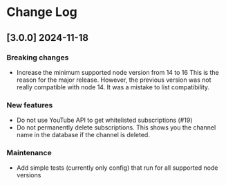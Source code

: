 # Change Log

## [3.0.0] 2024-11-18

### Breaking changes
- Increase the minimum supported node version from 14 to 16
  This is the reason for the major release. However, the previous version was not
  really compatible with node 14. It was a mistake to list compatibility.

### New features
- Do not use YouTube API to get whitelisted subscriptions (#19)
- Do not permanently delete subscriptions. This shows you the channel name in
  the database if the channel is deleted.

### Maintenance
- Add simple tests (currently only config) that run for all supported node versions
